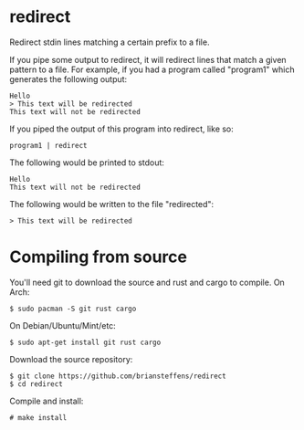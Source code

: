 redirect
========

Redirect stdin lines matching a certain prefix to a file.

If you pipe some output to redirect, it will redirect lines that match a given
pattern to a file. For example, if you had a program called "program1" which
generates the following output:

```
Hello
> This text will be redirected
This text will not be redirected
```

If you piped the output of this program into redirect, like so:

```
program1 | redirect
```

The following would be printed to stdout:

```
Hello
This text will not be redirected
```

The following would be written to the file "redirected":

```
> This text will be redirected
```

# Compiling from source

You'll need git to download the source and rust and cargo to compile. On Arch:

```
$ sudo pacman -S git rust cargo
```

On Debian/Ubuntu/Mint/etc:

```
$ sudo apt-get install git rust cargo
```

Download the source repository:

```
$ git clone https://github.com/briansteffens/redirect
$ cd redirect
```

Compile and install:

```
# make install
```
